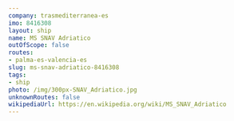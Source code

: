 ```yaml
---
company: trasmediterranea-es
imo: 8416308
layout: ship
name: MS SNAV Adriatico
outOfScope: false
routes:
- palma-es-valencia-es
slug: ms-snav-adriatico-8416308
tags:
- ship
photo: /img/300px-SNAV_Adriatico.jpg
unknownRoutes: false
wikipediaUrl: https://en.wikipedia.org/wiki/MS_SNAV_Adriatico
---
```

